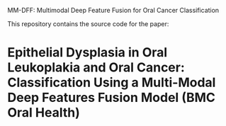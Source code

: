 MM-DFF: Multimodal Deep Feature Fusion for Oral Cancer Classification

This repository contains the source code for the paper: 
# Epithelial Dysplasia in Oral Leukoplakia and Oral Cancer: Classification Using a Multi-Modal Deep Features Fusion Model (BMC Oral Health)
 
